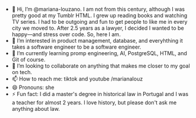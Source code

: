 - 👋 Hi, I’m @mariana-louzano. I am not from this century, although I was pretty good at my Tumblr HTML. I grew up reading books and watching TV series. I had to be outgoing and fun to get people to like me in every city we moved to. After 2.5 years as a lawyer, I decided I wanted to be happy—and stress over code. So, here I am.
- 👀 I’m interested in product management, database, and everyhthing it takes a software engineer to be a software engineer.
- 🌱 I’m currently learning promp engineering, AI, PostgreSQL, HTML, and Git of course.
- 💞️ I’m looking to collaborate on anything that makes me closer to my goal on tech.
- 📫 How to reach me: tiktok and youtube /marianalouz 
- 😄 Pronouns: she
- ⚡ Fun fact: I did a master's degree in historical law in Portugal and I was a teacher for almost 2 years. I love history, but please don't ask me anything about law.

<!---
mariana-louzano/mariana-louzano is a ✨ special ✨ repository because its `README.md` (this file) appears on your GitHub profile.
You can click the Preview link to take a look at your changes.
--->
